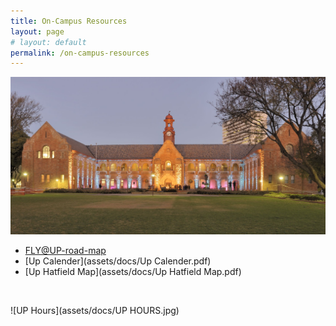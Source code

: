 ```yaml
---
title: On-Campus Resources
layout: page
# layout: default
permalink: /on-campus-resources
---
```


![UP old arts](assets/img/Old_Arts_Building_of_the_University_of_Pretoria_Museums,_South_Africa.jpg)

- [FLY@UP-road-map](assets/docs/FLY@UP-road-map.pdf)
- [Up Calender](assets/docs/Up Calender.pdf)
- [Up Hatfield Map](assets/docs/Up Hatfield Map.pdf)



<br>

![UP Hours](assets/docs/UP HOURS.jpg)

<!-- {% include footer.html %} -->
